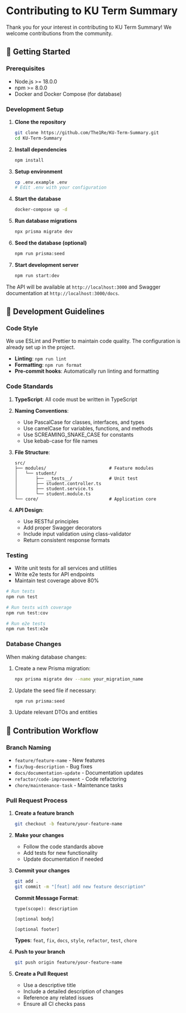 # Contributing to KU Term Summary

Thank you for your interest in contributing to KU Term Summary! We welcome contributions from the community.

## 🚀 Getting Started

### Prerequisites

- Node.js >= 18.0.0
- npm >= 8.0.0
- Docker and Docker Compose (for database)

### Development Setup

1. **Clone the repository**

   ```bash
   git clone https://github.com/The1Re/KU-Term-Summary.git
   cd KU-Term-Summary
   ```

2. **Install dependencies**

   ```bash
   npm install
   ```

3. **Setup environment**

   ```bash
   cp .env.example .env
   # Edit .env with your configuration
   ```

4. **Start the database**

   ```bash
   docker-compose up -d
   ```

5. **Run database migrations**

   ```bash
   npx prisma migrate dev
   ```

6. **Seed the database (optional)**

   ```bash
   npm run prisma:seed
   ```

7. **Start development server**
   ```bash
   npm run start:dev
   ```

The API will be available at `http://localhost:3000` and Swagger documentation at `http://localhost:3000/docs`.

## 📝 Development Guidelines

### Code Style

We use ESLint and Prettier to maintain code quality. The configuration is already set up in the project.

- **Linting**: `npm run lint`
- **Formatting**: `npm run format`
- **Pre-commit hooks**: Automatically run linting and formatting

### Code Standards

1. **TypeScript**: All code must be written in TypeScript
2. **Naming Conventions**:
   - Use PascalCase for classes, interfaces, and types
   - Use camelCase for variables, functions, and methods
   - Use SCREAMING_SNAKE_CASE for constants
   - Use kebab-case for file names

3. **File Structure**:

   ```
   src/
   ├── modules/                        # Feature modules
   │   └── student/
   │       ├── __tests__/              # Unit test
   │       ├── student.controller.ts
   │       ├── student.service.ts
   │       └── student.module.ts
   └── core/                           # Application core
   ```

4. **API Design**:
   - Use RESTful principles
   - Add proper Swagger decorators
   - Include input validation using class-validator
   - Return consistent response formats

### Testing

- Write unit tests for all services and utilities
- Write e2e tests for API endpoints
- Maintain test coverage above 80%

```bash
# Run tests
npm run test

# Run tests with coverage
npm run test:cov

# Run e2e tests
npm run test:e2e
```

### Database Changes

When making database changes:

1. Create a new Prisma migration:

   ```bash
   npx prisma migrate dev --name your_migration_name
   ```

2. Update the seed file if necessary:

   ```bash
   npm run prisma:seed
   ```

3. Update relevant DTOs and entities

## 🔄 Contribution Workflow

### Branch Naming

- `feature/feature-name` - New features
- `fix/bug-description` - Bug fixes
- `docs/documentation-update` - Documentation updates
- `refactor/code-improvement` - Code refactoring
- `chore/maintenance-task` - Maintenance tasks

### Pull Request Process

1. **Create a feature branch**

   ```bash
   git checkout -b feature/your-feature-name
   ```

2. **Make your changes**
   - Follow the code standards above
   - Add tests for new functionality
   - Update documentation if needed

3. **Commit your changes**

   ```bash
   git add .
   git commit -m "[feat] add new feature description"
   ```

   **Commit Message Format**:

   ```
   type(scope): description

   [optional body]

   [optional footer]
   ```

   **Types**: `feat`, `fix`, `docs`, `style`, `refactor`, `test`, `chore`

4. **Push to your branch**

   ```bash
   git push origin feature/your-feature-name
   ```

5. **Create a Pull Request**
   - Use a descriptive title
   - Include a detailed description of changes
   - Reference any related issues
   - Ensure all CI checks pass
